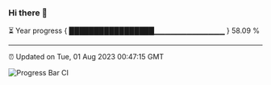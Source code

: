 ### Hi there 👋

⏳ Year progress { █████████████████▁▁▁▁▁▁▁▁▁▁▁▁▁ } 58.09 %

---

⏰ Updated on Tue, 01 Aug 2023 00:47:15 GMT

![Progress Bar CI](https://github.com/Shyam-Makwana/GitHub-Actions-Demo/workflows/Progress%20Bar%20CI/badge.svg)
